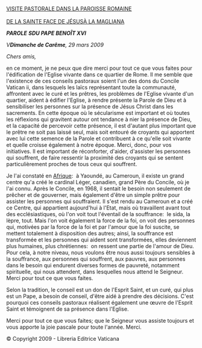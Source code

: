 [VISITE PASTORALE DANS LA PAROISSE ROMAINE \
\
DE LA SAINTE FACE DE JÉSUSÀ LA MAGLIANA](/content/benedict-xvi/fr/homilies/2009/documents/hf_ben-xvi_hom_20090329_magliana.html)

***PAROLE*** ***S******DU PAPE BENOÎT XVI***

*V**Dimanche de Carême**, 29 mars 2009*

*Chers amis,*

en ce moment, je ne peux que dire merci pour tout ce que vous faites pour l'édification de l'Eglise vivante dans ce quartier de Rome. Il me semble que l'existence de ces conseils pastoraux soient l'un des dons du Concile Vatican ii, dans lesquels les laïcs représentant toute la communauté, affrontent avec le curé et les prêtres, les problèmes de l'Eglise vivante d'un quartier, aident à édifier l'Eglise, à rendre présente la Parole de Dieu et à sensibiliser les personnes sur la présence de Jésus Christ dans les sacrements. En cette époque où le sécularisme est important et où toutes les réflexions qui gravitent autour ont tendance à nier la présence de Dieu, et la capacité de percevoir cette présence, il est d'autant plus important que le prêtre ne soit pas laissé seul, mais soit entouré de croyants qui apportent avec lui cette semence de la Parole et contribuent à ce qu'elle soit vivante et quelle croisse également à notre époque. Merci, donc, pour vos initiatives. Il est important de réconforter, d'aider, d'assister les personnes qui souffrent, de faire ressentir la proximité des croyants qui se sentent particulièrement proches de tous ceux qui souffrent.

Je l'ai constaté en [Afrique](/content/benedict-xvi/fr/travels/2009/index_camerun-angola.html):  à Yaoundé, au Cameroun, il existe un grand centre qu'a créé le cardinal Léger, canadien, grand Père du Concile, où je l'ai connu. Après le Concile, en 1968, il sentait le besoin non seulement de prêcher et de gouverner, mais également d'être un simple prêtre pour assister les personnes qui souffraient. Il s'est rendu au Cameroun et a créé ce Centre, qui appartient aujourd'hui à l'Etat, mais où travaillent avant tout des ecclésiastiques, où l'on voit tout l'éventail de la souffrance:  le sida, la lèpre, tout. Mais l'on voit également la force de la foi, on voit des personnes qui, motivées par la force de la foi et par l'amour que la foi suscite, se mettent totalement à disposition des autres; ainsi, la souffrance est transformée et les personnes qui aident sont transformées, elles deviennent plus humaines, plus chrétiennes:  on ressent une partie de l'amour de Dieu. Pour cela, à notre niveau, nous voulons être nous aussi toujours sensibles à la souffrance, aux personnes qui souffrent, aux pauvres, aux personnes dans le besoin qui endurent diverses formes de pauvreté, notamment spirituelle, qui nous attendent, dans lesquelles nous attend le Seigneur. Merci pour tout ce que vous faites.

Selon la tradition, le conseil est un don de l'Esprit Saint, et un curé, qui plus est un Pape, a besoin de conseil, d'être aidé à prendre des décisions. C'est pourquoi ces conseils pastoraux réalisent également une œuvre de l'Esprit Saint et témoignent de sa présence dans l'Eglise.

Merci pour tout ce que vous faites; que le Seigneur vous assiste toujours et vous apporte la joie pascale pour toute l'année. Merci.

© Copyright 2009 - Libreria Editrice Vaticana